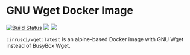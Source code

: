 # GNU Wget Docker Image

[![Build Status](https://api.cirrus-ci.com/github/cirruslabs/docker-wget.svg)](https://cirrus-ci.com/github/cirruslabs/docker-wget) [![](https://images.microbadger.com/badges/version/cirrusci/wget.svg)](https://microbadger.com/images/cirrusci/wget) [![](https://images.microbadger.com/badges/image/cirrusci/wget.svg)](https://microbadger.com/images/cirrusci/wget)

`cirrusci/wget:latest` is an alpine-based Docker image with GNU Wget instead of BusyBox Wget.
